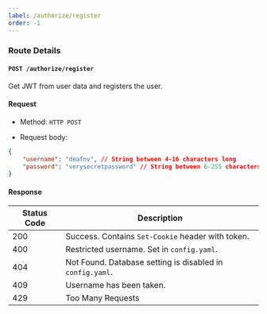 ```yaml
---
label: /authorize/register
order: -1
---
```


### Route Details

#### ```POST /authorize/register```

Get JWT from user data and registers the user.

#### Request

- Method: `HTTP POST`

- Request body: 

``` json
{
    "username": "deafnv", // String between 4-16 characters long
    "password": "verysecretpassword" // String between 6-255 characters long
}
```

#### Response

Status Code | Description                                                                             
---         | ---                                                                                  
200         | Success. Contains `Set-Cookie` header with token.
400         | Restricted username. Set in `config.yaml`.
404         | Not Found. Database setting is disabled in `config.yaml`.
409         | Username has been taken.
429         | Too Many Requests